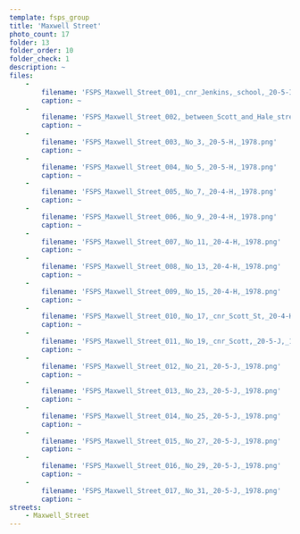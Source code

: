 ```yaml
---
template: fsps_group
title: 'Maxwell Street'
photo_count: 17
folder: 13
folder_order: 10
folder_check: 1
description: ~
files:
    -
        filename: 'FSPS_Maxwell_Street_001,_cnr_Jenkins,_school,_20-5-I,_1978.png'
        caption: ~
    -
        filename: 'FSPS_Maxwell_Street_002,_between_Scott_and_Hale_streets,_20-5-K,_1978.png'
        caption: ~
    -
        filename: 'FSPS_Maxwell_Street_003,_No_3,_20-5-H,_1978.png'
        caption: ~
    -
        filename: 'FSPS_Maxwell_Street_004,_No_5,_20-5-H,_1978.png'
        caption: ~
    -
        filename: 'FSPS_Maxwell_Street_005,_No_7,_20-4-H,_1978.png'
        caption: ~
    -
        filename: 'FSPS_Maxwell_Street_006,_No_9,_20-4-H,_1978.png'
        caption: ~
    -
        filename: 'FSPS_Maxwell_Street_007,_No_11,_20-4-H,_1978.png'
        caption: ~
    -
        filename: 'FSPS_Maxwell_Street_008,_No_13,_20-4-H,_1978.png'
        caption: ~
    -
        filename: 'FSPS_Maxwell_Street_009,_No_15,_20-4-H,_1978.png'
        caption: ~
    -
        filename: 'FSPS_Maxwell_Street_010,_No_17,_cnr_Scott_St,_20-4-H,_1978.png'
        caption: ~
    -
        filename: 'FSPS_Maxwell_Street_011,_No_19,_cnr_Scott,_20-5-J,_1978.png'
        caption: ~
    -
        filename: 'FSPS_Maxwell_Street_012,_No_21,_20-5-J,_1978.png'
        caption: ~
    -
        filename: 'FSPS_Maxwell_Street_013,_No_23,_20-5-J,_1978.png'
        caption: ~
    -
        filename: 'FSPS_Maxwell_Street_014,_No_25,_20-5-J,_1978.png'
        caption: ~
    -
        filename: 'FSPS_Maxwell_Street_015,_No_27,_20-5-J,_1978.png'
        caption: ~
    -
        filename: 'FSPS_Maxwell_Street_016,_No_29,_20-5-J,_1978.png'
        caption: ~
    -
        filename: 'FSPS_Maxwell_Street_017,_No_31,_20-5-J,_1978.png'
        caption: ~
streets:
    - Maxwell_Street
---
```


